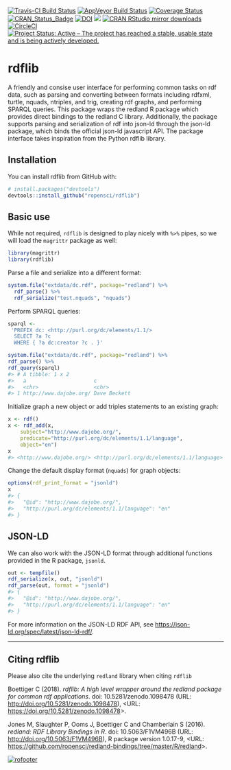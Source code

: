 
[![Travis-CI Build
Status](https://travis-ci.org/ropensci/rdflib.svg?branch=master)](https://travis-ci.org/ropensci/rdflib)
[![AppVeyor Build
Status](https://ci.appveyor.com/api/projects/status/github/cboettig/rdflib?branch=master&svg=true)](https://ci.appveyor.com/project/cboettig/rdflib)
[![Coverage
Status](https://img.shields.io/codecov/c/github/ropensci/rdflib/master.svg)](https://codecov.io/github/ropensci/rdflib?branch=master)
[![CRAN\_Status\_Badge](http://www.r-pkg.org/badges/version/rdflib)](https://cran.r-project.org/package=rdflib)
[![DOI](https://zenodo.org/badge/100521776.svg)](https://zenodo.org/badge/latestdoi/100521776)
[![](http://badges.ropensci.org/169_status.svg)](https://github.com/ropensci/onboarding/issues/169)
[![CRAN RStudio mirror
downloads](http://cranlogs.r-pkg.org/badges/rdflib)](https://CRAN.R-project.org/package=rdflib)
[![CircleCI](https://circleci.com/gh/ropensci/rdflib.svg?style=svg)](https://circleci.com/gh/ropensci/rdflib)
[![Project Status: Active – The project has reached a stable, usable
state and is being actively
developed.](http://www.repostatus.org/badges/latest/active.svg)](http://www.repostatus.org/#active)

<!-- README.md is generated from README.Rmd. Please edit that file -->

# rdflib

A friendly and consise user interface for performing common tasks on rdf
data, such as parsing and converting between formats including rdfxml,
turtle, nquads, ntriples, and trig, creating rdf graphs, and performing
SPARQL queries. This package wraps the redland R package which provides
direct bindings to the redland C library. Additionally, the package
supports parsing and serialization of rdf into json-ld through the
json-ld package, which binds the official json-ld javascript API. The
package interface takes inspiration from the Python rdflib library.

## Installation

You can install rdflib from GitHub with:

``` r
# install.packages("devtools")
devtools::install_github("ropensci/rdflib")
```

## Basic use

While not required, `rdflib` is designed to play nicely with `%>%`
pipes, so we will load the `magrittr` package as well:

``` r
library(magrittr)
library(rdflib)
```

Parse a file and serialize into a different format:

``` r
system.file("extdata/dc.rdf", package="redland") %>%
  rdf_parse() %>%
  rdf_serialize("test.nquads", "nquads")
```

Perform SPARQL queries:

``` r
sparql <-
 'PREFIX dc: <http://purl.org/dc/elements/1.1/>
  SELECT ?a ?c
  WHERE { ?a dc:creator ?c . }'

system.file("extdata/dc.rdf", package="redland") %>%
rdf_parse() %>%
rdf_query(sparql)
#> # A tibble: 1 x 2
#>   a                      c           
#>   <chr>                  <chr>       
#> 1 http://www.dajobe.org/ Dave Beckett
```

Initialize graph a new object or add triples statements to an existing
graph:

``` r
x <- rdf()
x <- rdf_add(x, 
    subject="http://www.dajobe.org/",
    predicate="http://purl.org/dc/elements/1.1/language",
    object="en")
x
#> <http://www.dajobe.org/> <http://purl.org/dc/elements/1.1/language> "en" .
```

Change the default display format (`nquads`) for graph objects:

``` r
options(rdf_print_format = "jsonld")
x
#> {
#>   "@id": "http://www.dajobe.org/",
#>   "http://purl.org/dc/elements/1.1/language": "en"
#> }
```

## JSON-LD

We can also work with the JSON-LD format through additional functions
provided in the R package, `jsonld`.

``` r
out <- tempfile()
rdf_serialize(x, out, "jsonld")
rdf_parse(out, format = "jsonld")
#> {
#>   "@id": "http://www.dajobe.org/",
#>   "http://purl.org/dc/elements/1.1/language": "en"
#> }
```

For more information on the JSON-LD RDF API, see
<https://json-ld.org/spec/latest/json-ld-rdf/>.

-----

## Citing rdflib

Please also cite the underlying `redland` library when citing `rdflib`

Boettiger C (2018). *rdflib: A high level wrapper around the redland
package for common rdf applications*. doi: 10.5281/zenodo.1098478 (URL:
<http://doi.org/10.5281/zenodo.1098478>), \<URL:
<https://doi.org/10.5281/zenodo.1098478>\>.

Jones M, Slaughter P, Ooms J, Boettiger C and Chamberlain S (2016).
*redland: RDF Library Bindings in R*. doi: 10.5063/F1VM496B (URL:
<http://doi.org/10.5063/F1VM496B>), R package version 1.0.17-9, \<URL:
<https://github.com/ropensci/redland-bindings/tree/master/R/redland>\>.

[![rofooter](http://ropensci.org/public_images/github_footer.png)](http://ropensci.org)
